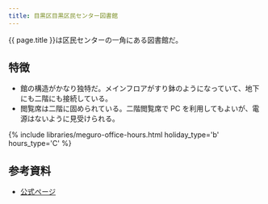 ```yaml
---
title: 目黒区目黒区民センター図書館
---
```


{{ page.title }}は区民センターの一角にある図書館だ。

## 特徴

* 館の構造がかなり独特だ。メインフロアがすり鉢のようになっていて、地下にも二階にも接続している。
* 閲覧席は二階に固められている。二階閲覧席で PC を利用してもよいが、電源はないように見受けられる。

{% include libraries/meguro-office-hours.html holiday_type='b' hours_type='C' %}

## 参考資料

* [公式ページ](http://www.meguro-library.jp/locations/megurokumin-loc/)
